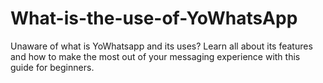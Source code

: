 # What-is-the-use-of-YoWhatsApp
Unaware of what is YoWhatsapp and its uses? Learn all about its features and how to make the most out of your messaging experience with this guide for beginners.
